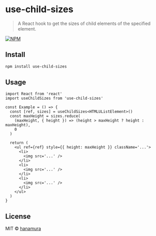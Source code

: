 # use-child-sizes

> A React hook to get the sizes of child elements of the specified element.

[![NPM](https://img.shields.io/npm/v/use-child-sizes.svg)](https://www.npmjs.com/package/use-child-sizes)

## Install

```bash
npm install use-child-sizes
```

## Usage

```tsx
import React from 'react'
import useChildSizes from 'use-child-sizes'

const Example = () => {
  const [ref, sizes] = useChildSizes<HTMLUListElement>()
  const maxHeight = sizes.reduce(
    (maxHeight, { height }) => (height > maxHeight ? height : maxHeight),
    0
  )

  return (
    <ul ref={ref} style={{ height: maxHeight }} className='...'>
      <li>
        <img src='...' />
      </li>
      <li>
        <img src='...' />
      </li>
      <li>
        <img src='...' />
      </li>
    </ul>
  )
}
```

## License

MIT © [hanamura](https://github.com/hanamura)
